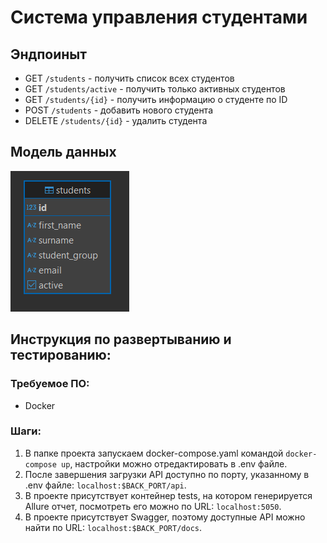 # Система управления студентами

## Эндпоиныт

-   GET `/students` - получить список всех студентов
-   GET `/students/active` - получить только активных студентов
-   GET `/students/{id}` - получить информацию о студенте по ID
-   POST `/students` - добавить нового студента
-   DELETE `/students/{id}` - удалить студента

## Модель данных

![Таблица](images/table.png)

## Инструкция по развертыванию и тестированию:

### Требуемое ПО:

-   Docker

### Шаги:

1. В папке проекта запускаем docker-compose.yaml командой `docker-compose up`, настройки можно отредактировать в .env файле.
1. После завершения загрузки API доступно по порту, указанному в .env файле: `localhost:$BACK_PORT/api`.
1. В проекте присутствует контейнер tests, на котором генерируется Allure отчет, посмотреть его можно по URL: `localhost:5050`.
1. В проекте присутствует Swagger, поэтому доступные API можно найти по URL: `localhost:$BACK_PORT/docs`.
